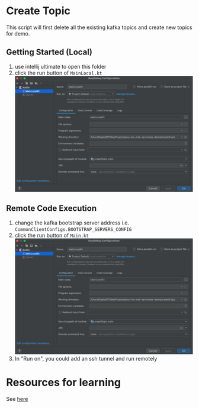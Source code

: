 # Create Topic
This script will first delete all the existing kafka topics and create new topics for demo.

## Getting Started (Local)

1. use intellij ultimate to open this folder
2. click the run button of `MainLocal.kt`
![](./intellij-run-local.png)


## Remote Code Execution
1. change the kafka bootstrap server address i.e. `CommonClientConfigs.BOOTSTRAP_SERVERS_CONFIG`
2. click the run button of `Main.kt`
   ![](./intellij-run-local.png)
3. In "Run on", you could add an ssh tunnel and run remotely


# Resources for learning
See [here](https://github.com/gaplo917/aws-msk-v2-serverless-demo)